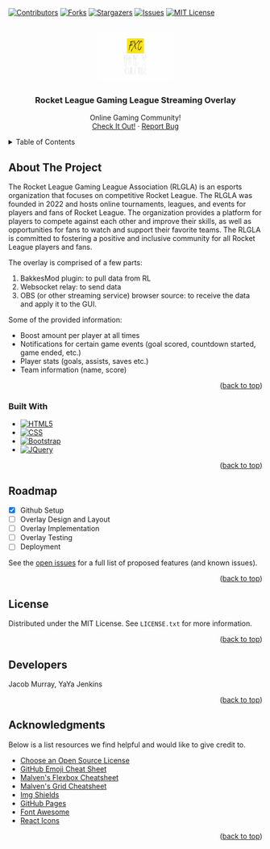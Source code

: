 <!-- Improved compatibility of back to top link: See: https://github.com/othneildrew/Best-README-Template/pull/73 -->
<a name="readme-top"></a>



<!-- PROJECT SHIELDS -->
[![Contributors][contributors-shield]][contributors-url]
[![Forks][forks-shield]][forks-url]
[![Stargazers][stars-shield]][stars-url]
[![Issues][issues-shield]][issues-url]
[![MIT License][license-shield]][license-url]

<!-- PROJECT LOGO -->
<br />
<div align="center">
  <a href="https://forthecultureclan.com">
    <img src="https://github.com/For-X-Culture-Clan/FTCC/blob/main/ftcc-logo.png" alt="FTCC Logo" width="150px" height="auto">
  </a>

  <h3 align="center">Rocket League Gaming League Streaming Overlay</h3>

  <p align="center">
    Online Gaming Community!
    <br />
    <a href="https://forthecultureclan.com">Check It Out!</a>
    ·
    <a href="[https://github.com/For-X-Culture-Clan/RLGLA-Overlay/milestones?with_issues=no](https://github.com/For-X-Culture-Clan/RLGLA-Overlay/milestones?with_issues=no)">Report Bug</a>
  </p>
</div>



<!-- TABLE OF CONTENTS -->
<details>
  <summary>Table of Contents</summary>
  <ol>
    <li>
      <a href="#about-the-project">About The Project</a>
      <ul>
        <li><a href="#built-with">Built With</a></li>
      </ul>
    </li>
    <li><a href="#roadmap">Roadmap</a></li>
    <li><a href="#license">License</a></li>
    <li><a href="#contact">Developers</a></li>
    <li><a href="#acknowledgments">Acknowledgments</a></li>
  </ol>
</details>



<!-- ABOUT THE PROJECT -->
## About The Project

The Rocket League Gaming League Association (RLGLA) is an esports organization that focuses on competitive Rocket League. The RLGLA was founded in 2022 and hosts online tournaments, leagues, and events for players and fans of Rocket League. The organization provides a platform for players to compete against each other and improve their skills, as well as opportunities for fans to watch and support their favorite teams. The RLGLA is committed to fostering a positive and inclusive community for all Rocket League players and fans.

The overlay is comprised of a few parts: 
1. BakkesMod plugin: to pull data from RL
2. Websocket relay: to send data 
3. OBS (or other streaming service) browser source: to receive the data and apply it to the GUI. 

Some of the provided information:
* Boost amount per player at all times
* Notifications for certain game events (goal scored, countdown started, game ended, etc.)
* Player stats (goals, assists, saves etc.)
* Team information (name, score)


<p align="right">(<a href="#readme-top">back to top</a>)</p>



### Built With

* [![HTML5][HTML5.com]][HTML5-url]
* [![CSS][CSS.com]][CSS-url]
* [![Bootstrap][Bootstrap.com]][Bootstrap-url]
* [![JQuery][JQuery.com]][JQuery-url]

<p align="right">(<a href="#readme-top">back to top</a>)</p>



<!-- ROADMAP -->
## Roadmap

- [x] Github Setup
- [ ] Overlay Design and Layout
- [ ] Overlay Implementation
- [ ] Overlay Testing
- [ ] Deployment

See the [open issues]([https://github.com/For-X-Culture-Clan/RLGLA-Overlay/milestones?with_issues=no](https://github.com/For-X-Culture-Clan/RLGLA-Overlay/milestones?with_issues=no)) for a full list of proposed features (and known issues).

<p align="right">(<a href="#readme-top">back to top</a>)</p>


<!-- LICENSE -->
## License

Distributed under the MIT License. See `LICENSE.txt` for more information.

<p align="right">(<a href="#readme-top">back to top</a>)</p>



<!-- Developers -->
## Developers 

Jacob Murray, YaYa Jenkins

<p align="right">(<a href="#readme-top">back to top</a>)</p>



<!-- ACKNOWLEDGMENTS -->
## Acknowledgments

Below is a list resources we find helpful and would like to give credit to.

* [Choose an Open Source License](https://choosealicense.com)
* [GitHub Emoji Cheat Sheet](https://www.webpagefx.com/tools/emoji-cheat-sheet)
* [Malven's Flexbox Cheatsheet](https://flexbox.malven.co/)
* [Malven's Grid Cheatsheet](https://grid.malven.co/)
* [Img Shields](https://shields.io)
* [GitHub Pages](https://pages.github.com)
* [Font Awesome](https://fontawesome.com)
* [React Icons](https://react-icons.github.io/react-icons/search)

<p align="right">(<a href="#readme-top">back to top</a>)</p>


<!-- MARKDOWN LINKS & IMAGES -->
<!-- https://www.markdownguide.org/basic-syntax/#reference-style-links -->
[contributors-shield]: https://img.shields.io/github/contributors/For-X-Culture-Clan/RLGLA-Overlay.svg?style=for-the-badge
[contributors-url]: https://github.com/For-X-Culture-Clan/RLGLA-Overlay/graphs/contributors
[forks-shield]: https://img.shields.io/github/forks/For-X-Culture-Clan/RLGLA-Overlay.svg?style=for-the-badge
[forks-url]: https://github.com/For-X-Culture-Clan/RLGLA-Overlay/network/members
[stars-shield]: https://img.shields.io/github/stars/For-X-Culture-Clan/RLGLA-Overlay.svg?style=for-the-badge
[stars-url]: https://github.com/For-X-Culture-Clan/RLGLA-Overlay/stargazers
[issues-shield]: https://img.shields.io/github/issues/For-X-Culture-Clan/RLGLA-Overlay.svg?style=for-the-badge
[issues-url]: https://github.com/For-X-Culture-Clan/RLGLA-Overlay/milestones?with_issues=no
[license-shield]: https://img.shields.io/github/license/For-X-Culture-Clan/RLGLA-Overlay.svg?style=for-the-badge
[license-url]: https://github.com/For-X-Culture-Clan/RLGLA-Overlay/blob/main/LICENSE
[CSS.com]: https://img.shields.io/badge/CSS3-0000FF?style=for-the-badge&logo=CSS3&logoColor=white
[CSS-url]: https://developer.mozilla.org/en-US/docs/Web/CSS
[HTML5.com]: https://img.shields.io/badge/HTML5-FF5733?style=for-the-badge&logo=HTML5&logoColor=white
[HTML5-url]: https://developer.mozilla.org/en-US/docs/Glossary/HTML5
[Next.js]: https://img.shields.io/badge/next.js-000000?style=for-the-badge&logo=nextdotjs&logoColor=white
[Next-url]: https://nextjs.org/
[React.js]: https://img.shields.io/badge/React-20232A?style=for-the-badge&logo=react&logoColor=61DAFB
[React-url]: https://reactjs.org/
[Vue.js]: https://img.shields.io/badge/Vue.js-35495E?style=for-the-badge&logo=vuedotjs&logoColor=4FC08D
[Vue-url]: https://vuejs.org/
[Angular.io]: https://img.shields.io/badge/Angular-DD0031?style=for-the-badge&logo=angular&logoColor=white
[Angular-url]: https://angular.io/
[Svelte.dev]: https://img.shields.io/badge/Svelte-4A4A55?style=for-the-badge&logo=svelte&logoColor=FF3E00
[Svelte-url]: https://svelte.dev/
[Laravel.com]: https://img.shields.io/badge/Laravel-FF2D20?style=for-the-badge&logo=laravel&logoColor=white
[Laravel-url]: https://laravel.com
[Bootstrap.com]: https://img.shields.io/badge/Bootstrap-563D7C?style=for-the-badge&logo=bootstrap&logoColor=white
[Bootstrap-url]: https://getbootstrap.com
[JQuery.com]: https://img.shields.io/badge/jQuery-0769AD?style=for-the-badge&logo=jquery&logoColor=white
[JQuery-url]: https://jquery.com 
